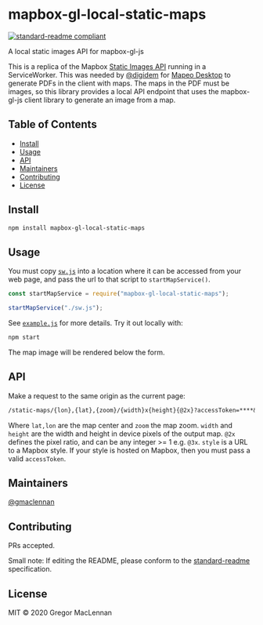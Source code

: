 # mapbox-gl-local-static-maps

[![standard-readme compliant](https://img.shields.io/badge/standard--readme-OK-green.svg?style=flat-square)](https://github.com/RichardLitt/standard-readme)

A local static images API for mapbox-gl-js

This is a replica of the Mapbox [Static Images
API](https://docs.mapbox.com/api/maps/#static-images) running in a
ServiceWorker. This was needed by [@digidem](https://github.com/gmaclennan) for
[Mapeo Desktop](https://github.com/digidem/mapeo-desktop) to generate PDFs in
the client with maps. The maps in the PDF must be images, so this library
provides a local API endpoint that uses the mapbox-gl-js client library to
generate an image from a map.

## Table of Contents

- [Install](#install)
- [Usage](#usage)
- [API](#api)
- [Maintainers](#maintainers)
- [Contributing](#contributing)
- [License](#license)

## Install

```sh
npm install mapbox-gl-local-static-maps
```

## Usage

You must copy [`sw.js`](sw.js) into a location where it can be accessed from
your web page, and pass the url to that script to `startMapService()`.

```js
const startMapService = require("mapbox-gl-local-static-maps");

startMapService("./sw.js");
```

See [`example.js`](example.js) for more details. Try it out locally with:

```sh
npm start
```

The map image will be rendered below the form.

## API

Make a request to the same origin as the current page:

```txt
/static-maps/{lon},{lat},{zoom}/{width}x{height}{@2x}?accessToken=****&style=XXX
```

Where `lat,lon` are the map center and `zoom` the map zoom. `width` and `height`
are the width and height in device pixels of the output map. `@2x` defines the
pixel ratio, and can be any integer >= 1 e.g. `@3x`. `style` is a URL to a
Mapbox style. If your style is hosted on Mapbox, then you must pass a valid
`accessToken`.

## Maintainers

[@gmaclennan](https://github.com/gmaclennan)

## Contributing

PRs accepted.

Small note: If editing the README, please conform to the [standard-readme](https://github.com/RichardLitt/standard-readme) specification.

## License

MIT © 2020 Gregor MacLennan

